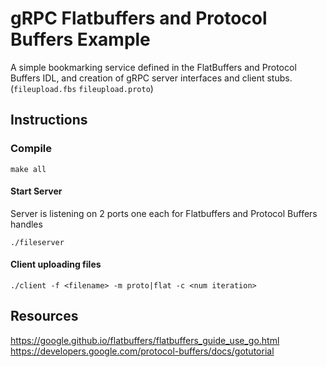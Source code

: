
# gRPC Flatbuffers and Protocol Buffers Example

A simple bookmarking service defined in the FlatBuffers and Protocol Buffers IDL, and creation of gRPC server interfaces and client stubs. (`fileupload.fbs` `fileupload.proto`)

## Instructions

### Compile 
```
make all
```

#### Start Server
Server is listening on 2 ports one each for Flatbuffers and Protocol Buffers handles
```
./fileserver
```

#### Client uploading files
```
./client -f <filename> -m proto|flat -c <num iteration>
```

## Resources

https://google.github.io/flatbuffers/flatbuffers_guide_use_go.html
https://developers.google.com/protocol-buffers/docs/gotutorial
